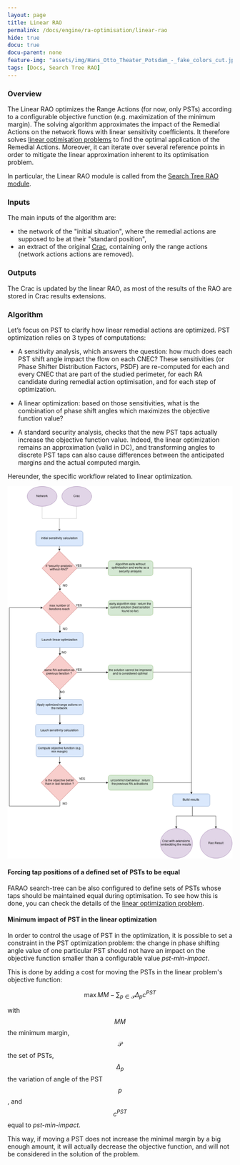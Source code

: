 ```yaml
---
layout: page
title: Linear RAO
permalink: /docs/engine/ra-optimisation/linear-rao
hide: true
docu: true
docu-parent: none
feature-img: "assets/img/Hans_Otto_Theater_Potsdam_-_fake_colors_cut.jpg"
tags: [Docs, Search Tree RAO]
---
```


### Overview

The Linear RAO optimizes the Range Actions (for now, only PSTs) according to a configurable objective function (e.g. maximization of the minimum margin). The solving algorithm approximates the impact of the Remedial Actions on the network flows with linear sensitivity coefficients. It therefore solves [linear optimisation problems](/docs/engine/ra-optimisation/linear-optimisation-problem) to find the optimal application of the Remedial Actions. Moreover, it can iterate over several reference points in order to mitigate the linear approximation inherent to its optimisation problem.

In particular, the Linear RAO module is called from the [Search Tree RAO module](/docs/engine/ra-optimisation/search-tree-rao).

### Inputs


The main inputs of the algorithm are:
- the network of the "initial situation", where the remedial actions are supposed to be at their "standard position",
- an extract of the original [Crac](/docs/data/crac), containing only the range actions (network actions actions are removed).

### Outputs

The Crac is updated by the linear RAO, as most of the results of the RAO are stored in Crac results extensions.

### Algorithm

Let’s focus on PST to clarify how linear remedial actions are optimized.
PST optimization relies on 3 types of computations:

- A sensitivity analysis, which answers the question: how much does each PST shift angle impact the flow on each CNEC?
These sensitivities (or Phase Shifter Distribution Factors, PSDF) are re-computed for each and every CNEC that are 
part of the studied perimeter, for each RA candidate during remedial action optimisation, and for each step of optimization.

- A linear optimization: based on those sensitivities, what is the combination of phase shift angles which maximizes 
the objective function value?

- A standard security analysis, checks that the new PST taps actually increase the objective function value. Indeed, 
the linear optimization remains an approximation (valid in DC), and transforming angles to discrete PST taps can also 
cause differences between the anticipated margins and the actual computed margin.


Hereunder, the specific workflow related to linear optimization.

![Linear RAO algorithm](/assets/img/linear-rao-algo.png)

#### Forcing tap positions of a defined set of PSTs to be equal

FARAO search-tree can be also configured to define sets of PSTs whose taps should be maintained equal during optimisation.
To see how this is done, you can check the details of the [linear optimization problem](/docs/engine/ra-optimisation/linear-optimisation-problem).

#### Minimum impact of PST in the linear optimization

In order to control the usage of PST in the optimization, it is possible to set a constraint in the PST optimization 
problem: the change in phase shifting angle value of one particular PST should not have an impact on the objective 
function smaller than a configurable value *pst-min-impact*.

This is done by adding a cost for moving the PSTs in the linear problem's objective function:

$$\begin{equation}
\max MM - \sum_{p \in \mathcal{P}} \Delta_{p} c^{PST}
\end{equation}$$

with $$MM$$ the minimum margin, $$\mathcal{P}$$ the set of PSTs, $$\Delta_p$$ the variation of angle of the PST $$p$$, and $$c^{PST}$$
equal to *pst-min-impact*.

This way, if moving a PST does not increase the minimal margin by a big enough amount, it will actually decrease 
the objective function, and will not be considered in the solution of the problem. 